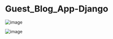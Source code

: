 # Guest_Blog_App-Django
![image](https://user-images.githubusercontent.com/78355845/112524068-6a835e00-8dc5-11eb-848b-d377077b4ac8.png)

![image](https://user-images.githubusercontent.com/78355845/112524239-9bfc2980-8dc5-11eb-8244-0da48b985d8f.png)

